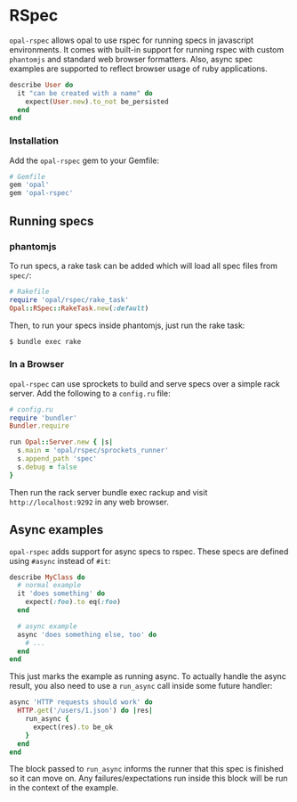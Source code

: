 # RSpec

`opal-rspec` allows opal to use rspec for running specs in javascript
environments. It comes with built-in support for running rspec with custom
`phantomjs` and standard web browser formatters. Also, async spec examples
are supported to reflect browser usage of ruby applications.

```ruby
describe User do
  it "can be created with a name" do
    expect(User.new).to_not be_persisted
  end
end
```

### Installation

Add the `opal-rspec` gem to your Gemfile:

```ruby
# Gemfile
gem 'opal'
gem 'opal-rspec'
```

## Running specs

### phantomjs

To run specs, a rake task can be added which will load all spec files
from `spec/`:

```ruby
# Rakefile
require 'opal/rspec/rake_task'
Opal::RSpec::RakeTask.new(:default)
```

Then, to run your specs inside phantomjs, just run the rake task:

```sh
$ bundle exec rake
```

### In a Browser

`opal-rspec` can use sprockets to build and serve specs over a simple rack server. Add the following to a `config.ru` file:

```ruby
# config.ru
require 'bundler'
Bundler.require

run Opal::Server.new { |s|
  s.main = 'opal/rspec/sprockets_runner'
  s.append_path 'spec'
  s.debug = false
}
```

Then run the rack server bundle exec rackup and visit `http://localhost:9292` in any web browser.

## Async examples

`opal-rspec` adds support for async specs to rspec. These specs are defined using
`#async` instead of `#it`:

```ruby
describe MyClass do
  # normal example
  it 'does something' do
    expect(:foo).to eq(:foo)
  end

  # async example
  async 'does something else, too' do
    # ...
  end
end
```

This just marks the example as running async. To actually handle the async result,
you also need to use a `run_async` call inside some future handler:

```ruby
async 'HTTP requests should work' do
  HTTP.get('/users/1.json') do |res|
    run_async {
      expect(res).to be_ok
    }
  end
end
```

The block passed to `run_async` informs the runner that this spec is finished
so it can move on. Any failures/expectations run inside this block will be run
in the context of the example.

